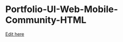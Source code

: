 # Portfolio-UI-Web-Mobile-Community-HTML

[Edit here](https://StayFar/~/gh/StayFar/StayFar_Portfolio)
